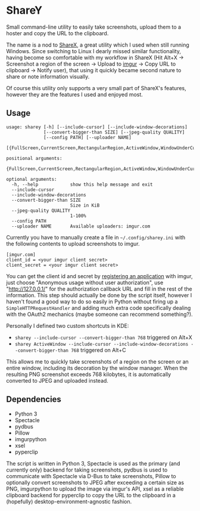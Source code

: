 # ShareY
Small command-line utility to easily take screenshots, upload them to a hoster and copy the URL to the clipboard.

The name is a nod to [ShareX](https://github.com/ShareX/ShareX), a great utility which I used when still running
Windows. Since switching to Linux I dearly missed similar functionality, having become so comfortable with my workflow
in ShareX (Hit Alt+X -> Screenshot a region of the screen -> Upload to [imgur](http://imgur.com/) -> Copy URL to
clipboard -> Notify user), that using it quickly became second nature to share or note information visually.

Of course this utility only supports a very small part of ShareX's features, however they are the features I used and
enjoyed most.

## Usage
```
usage: sharey [-h] [--include-cursor] [--include-window-decorations]
              [--convert-bigger-than SIZE] [--jpeg-quality QUALITY]
              [--config PATH] [--uploader NAME]
              [{FullScreen,CurrentScreen,RectangularRegion,ActiveWindow,WindowUnderCursor}]

positional arguments:
  {FullScreen,CurrentScreen,RectangularRegion,ActiveWindow,WindowUnderCursor}

optional arguments:
  -h, --help            show this help message and exit
  --include-cursor
  --include-window-decorations
  --convert-bigger-than SIZE
                        Size in KiB
  --jpeg-quality QUALITY
                        1-100%
  --config PATH
  --uploader NAME       Available uploaders: imgur.com
```

Currently you have to manually create a file in `~/.config/sharey.ini` with the following contents to upload screenshots
to imgur.
```
[imgur.com]
client_id = <your imgur client secret>
client_secret = <your imgur client secret>
```

You can get the client id and secret by [registering an application](https://api.imgur.com/oauth2/addclient) with imgur,
just choose "Anonymous usage without user authorization", use "http://127.0.0.1/" for the authorization callback URL and
fill in the rest of the information. This step should actually be done by the script itself, however I haven't found
a good way to do so easily in Python without firing up a `SimpleHTTPRequestHandler` and adding much extra code
specifically dealing with the OAuth2 mechanics (maybe someone can recommend something?).

Personally I defined two custom shortcuts in KDE:

* `sharey --include-cursor --convert-bigger-than 768` triggered on Alt+X
* `sharey ActiveWindow --include-cursor --include-window-decorations --convert-bigger-than 768` triggered on Alt+C

This allows me to quickly take screenshots of a region on the screen or an entire window, including its decoration by
the window manager. When the resulting PNG screenshot exceeds 768 kilobytes, it is automatically converted to JPEG and
uploaded instead.

## Dependencies
* Python 3
* Spectacle
* pydbus
* Pillow
* imgurpython
* xsel
* pyperclip

The script is written in Python 3, Spectacle is used as the primary (and currently only) backend for taking screenshots,
pydbus is used to communicate with Spectacle via D-Bus to take screenshots, Pillow to optionally convert screenshots to
JPEG after exceeding a certain size as PNG, imgurpython to upload the image via imgur's API, xsel as a reliable
clipboard backend for pyperclip to copy the URL to the clipboard in a (hopefully) desktop-environment-agnostic fashion.
